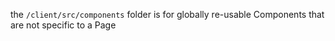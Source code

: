 the `/client/src/components` folder is for globally re-usable Components that are not specific to a Page